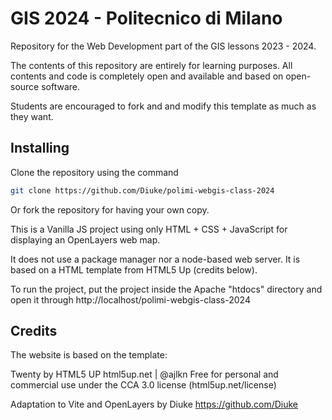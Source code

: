 # GIS 2024 - Politecnico di Milano
Repository for the Web Development part of the GIS lessons 2023 - 2024.

The contents of this repository are entirely for learning purposes. All contents and code is completely open and available and based on open-source software.

Students are encouraged to fork and and modify this template as much as they want.

## Installing
Clone the repository using the command 
```sh
git clone https://github.com/Diuke/polimi-webgis-class-2024
```

Or fork the repository for having your own copy.

This is a Vanilla JS project using only HTML + CSS + JavaScript for displaying an OpenLayers web map.

It does not use a package manager nor a node-based web server. It is based on a HTML template from HTML5 Up (credits below).

To run the project, put the project inside the Apache "htdocs" directory and open it through http://localhost/polimi-webgis-class-2024

## Credits
The website is based on the template:

Twenty by HTML5 UP
html5up.net | @ajlkn
Free for personal and commercial use under the CCA 3.0 license (html5up.net/license)

Adaptation to Vite and OpenLayers by Diuke
https://github.com/Diuke


